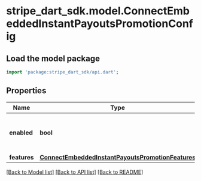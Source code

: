 # stripe_dart_sdk.model.ConnectEmbeddedInstantPayoutsPromotionConfig

## Load the model package
```dart
import 'package:stripe_dart_sdk/api.dart';
```

## Properties
Name | Type | Description | Notes
------------ | ------------- | ------------- | -------------
**enabled** | **bool** | Whether the embedded component is enabled. | 
**features** | [**ConnectEmbeddedInstantPayoutsPromotionFeatures**](ConnectEmbeddedInstantPayoutsPromotionFeatures.md) |  | 

[[Back to Model list]](../README.md#documentation-for-models) [[Back to API list]](../README.md#documentation-for-api-endpoints) [[Back to README]](../README.md)


